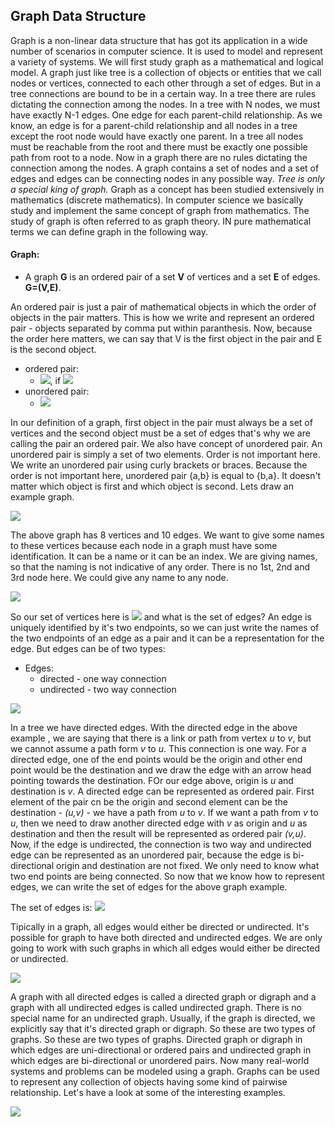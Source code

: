## Graph Data Structure

Graph is a non-linear data structure that has got its application in a wide number of scenarios in computer science. It is used to model and represent a variety of systems. We will first study graph as a mathematical and logical model. A graph just like tree is a collection of objects or entities that we call nodes or vertices, connected to each other through a set of edges. But in a tree connections are bound to be in a certain way. In a tree there are rules dictating the connection among the nodes. In a tree with N nodes, we must have exactly N-1 edges. One edge for each parent-child relationship. As we know, an edge is for a parent-child relationship and all nodes in a tree except the root node would have exactly one parent. In a tree all nodes must be reachable from the root and there must be exactly one possible path from root to a node. Now in a graph there are no rules dictating the connection among the nodes. A graph contains a set of nodes and a set of edges and edges can be connecting nodes in any possible way. *Tree is only a special king of graph.* Graph as a concept has been studied extensively in mathematics (discrete mathematics). In computer science we basically study and implement the same concept of graph from mathematics. The study of graph is often referred to as graph theory. IN pure mathematical terms we can define graph in the following way.

#### Graph:
- A graph **G** is an ordered pair of a set **V** of vertices and a set **E** of edges. **G=(V,E)**.

An ordered pair is just a pair of mathematical objects in which the order of objects in the pair matters. This is how we write and represent an ordered pair - objects separated by comma put within paranthesis. Now, because the order here matters, we can say that V is the first object in the pair and E is the second object. 

- ordered pair:
  - <img src="https://latex.codecogs.com/svg.latex?\Large&space;(a,b)\neq{(b,a)}">, if <img src="https://latex.codecogs.com/svg.latex?\Large&space;a\neq{b}">
- unordered pair:
  - <img src="https://latex.codecogs.com/svg.latex?\Large&space;\{a,b\}=\{b,a\}">
  
In our definition of a graph, first object in the pair must always be a set of vertices and the second object must be a set of edges that's why we are calling the pair an ordered pair. We also have concept of unordered pair. An unordered pair is simply a set of two elements. Order is not important here. We write an unordered pair using curly brackets or braces. Because the order is not important here, unordered pair {a,b} is equal to {b,a}. It doesn't matter which object is first and which object is second. Lets draw an example graph.

![](https://i.ibb.co/RTbKqSD/graph1.png)

The above graph has 8 vertices and 10 edges. We want to give some names to these vertices because each node in a graph must have some identification. It can be a name or it can be an index. We are giving names, so that the naming is not indicative of any order. There is no 1st, 2nd and 3rd node here. We could give any name to any node. 

![](https://i.ibb.co/QHjMfBL/graph2.png)

So our set of vertices here is <img src="https://latex.codecogs.com/svg.latex?\Large&space;V=\{V1,V2,V3,V4,V5,V6,V7,V8\}"> and what is the set of edges? An edge is uniquely identified by it's two endpoints, so we can just write the names of the two endpoints of an edge as a pair and it can be a representation for the edge. But edges can be of two types:
- Edges: 
  - directed - one way connection
  - undirected - two way connection

![](https://i.ibb.co/Y7TXwqy/graph3.png)

In a tree we have directed edges. With the directed edge in the above example , we are saying that there is a link or path from vertex *u* to *v*, but we cannot assume a path form *v* to *u*. This connection is one way. For a directed edge, one of the end points would be the origin and other end point would be the destination and we draw the edge with an arrow head pointing towards the destination. FOr our edge above, origin is *u* and destination is *v*. A directed edge can be represented as ordered pair. First element of the pair cn be the origin and second element can be the destination - *(u,v)* - we have a path from *u* to *v*. If we want a path from *v* to *u*, then we need to draw another directed edge with *v* as origin and *u* as destination and then the result will be represented as ordered pair *(v,u)*. Now, if the edge is undirected, the connection is two way and undirected edge can be represented as an unordered pair, because the edge is bi-directional origin and destination are not fixed. We only need to know what two end points are being connected. So now that we know how to represent edges, we can write the set of edges for the above graph example. 

The set of edges is: <img src="https://latex.codecogs.com/svg.latex?\Large&space;E=\{\{V1,V2\},\{V1,V3\},\{V1,V4\},\{V2,V5\},\{V2,V6\},\{V3,V7\},\{V4,V8\},\{V7,V8\},\{V5,V8\},\{V6,V8\}\}">

Tipically in a graph, all edges would either be directed or undirected. It's possible for  graph to have both directed and undirected edges. We are only going to work with such graphs in which all edges would either be directed or undirected. 

![](https://i.ibb.co/nmgdDKD/graph4.png)

A graph with all directed edges is called a directed graph or digraph and a graph with all undirected edges is called undirected graph. There is no special name for an undirected graph. Usually, if the graph is directed, we explicitly say that it's directed graph or digraph. So these are two types of graphs. So these are two types of graphs. Directed graph or digraph in which edges are uni-directional or ordered pairs and undirected graph in which edges are bi-directional or unordered pairs. Now many real-world systems and problems can be modeled using a graph. Graphs can be used to represent any collection of objects having some kind of pairwise relationship. Let's have a look at some of the interesting examples.

![](https://i.ibb.co/jvP1HcR/graph5.png)



